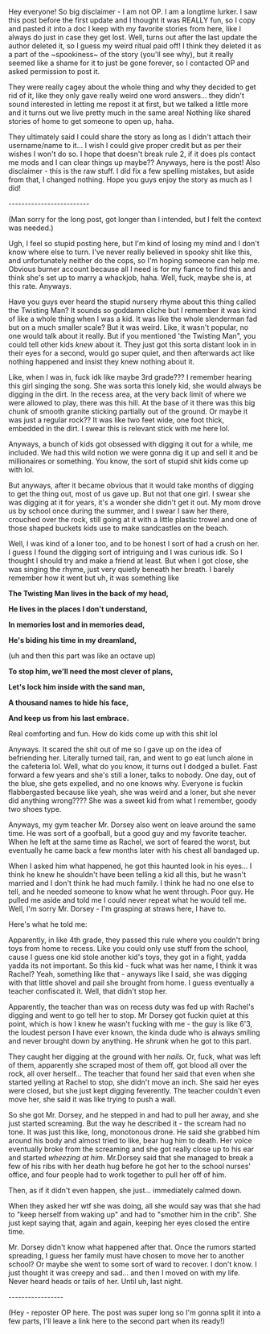 Hey everyone! So big disclaimer - I am not OP. I am a longtime lurker. I saw this post before the first update and I thought it was REALLY fun, so I copy and pasted it into a doc I keep with my favorite stories from here, like I always do just in case they get lost. Well, turns out after the last update the author deleted it, so I guess my weird ritual paid off! I think they deleted it as a part of the \~spookiness\~ of the story (you'll see why), but it really seemed like a shame for it to just be gone forever, so I contacted OP and asked permission to post it. 

They were really cagey about the whole thing and why they decided to get rid of it, like they only gave really weird one word answers... they didn't sound interested in letting me repost it at first, but we talked a little more and it turns out we live pretty much in the same area! Nothing like shared stories of home to get someone to open up, haha.

They ultimately said I could share the story as long as I didn't attach their username/name to it... I wish I could give proper credit but as per their wishes I won't do so. I hope that doesn't break rule 2, if it does pls contact me mods and I can clear things up maybe?? Anyways, here is the post! Also disclaimer - this is the raw stuff. I did fix a few spelling mistakes, but aside from that, I changed nothing. Hope you guys enjoy the story as much as I did!

\-------------------------

(Man sorry for the long post, got longer than I intended, but I felt the context was needed.)

Ugh, I feel so stupid posting here, but I'm kind of losing my mind and I don't know where else to turn. I've never really believed in spooky shit like this, and unfortunately neither do the cops, so I'm hoping someone can help me. Obvious burner account because all I need is for my fiance to find this and think she's set up to marry a whackjob, haha. Well, fuck, maybe she is, at this rate. Anyways.

Have you guys ever heard the stupid nursery rhyme about this thing called the Twisting Man? It sounds so goddamn cliche but I remember it was kind of like a whole thing when I was a kid. It was like the whole slenderman fad but on a much smaller scale? But it was weird. Like, it wasn't popular, no one would talk about it really. But if you mentioned 'the Twisting Man", you could tell other kids *knew* about it. They just got this sorta distant look in in their eyes for a second, would go super quiet, and then afterwards act like nothing happened and insist they knew nothing about it.

Like, when I was in, fuck idk like maybe 3rd grade??? I remember hearing this girl singing the song. She was sorta this lonely kid, she would always be digging in the dirt. In the recess area, at the very back limit of where we were allowed to play, there was this hill. At the base of it there was this big chunk of smooth granite sticking partially out of the ground. Or maybe it was just a regular rock?? It was like two feet wide, one foot thick, embedded in the dirt. I swear this is relevant stick with me here lol.

Anyways, a bunch of kids got obsessed with digging it out for a while, me included. We had this wild notion we were gonna dig it up and sell it and be millionaires or something. You know, the sort of stupid shit kids come up with lol.

But anyways, after it became obvious that it would take months of digging to get the thing out, most of us gave up. But not that one girl. I swear she was digging at it for years, it's a wonder she didn't get it out. My mom drove us by school once during the summer, and I swear I saw her there, crouched over the rock, still going at it with a little plastic trowel and one of those shaped buckets kids use to make sandcastles on the beach.

Well, I was kind of a loner too, and to be honest I sort of had a crush on her. I guess I found the digging sort of intriguing and I was curious idk. So I thought I should try and make a friend at least. But when I got close, she was singing the rhyme, just very quietly beneath her breath. I barely remember how it went but uh, it was something like

**The Twisting Man lives in the back of my head,**

**He lives in the places I don't understand,**

**In memories lost and in memories dead,**

**He's biding his time in my dreamland,**

(uh and then this part was like an octave up)

**To stop him, we'll need the most clever of plans,**

**Let's lock him inside with the sand man,**

**A thousand names to hide his face,**

**And keep us from his last embrace.**

Real comforting and fun. How do kids come up with this shit lol

Anyways. It scared the shit out of me so I gave up on the idea of befriending her. Literally turned tail, ran, and went to go eat lunch alone in the cafeteria lol. Well, what do you know, it turns out I dodged a bullet. Fast forward a few years and she's still a loner, talks to nobody. One day, out of the blue, she gets expelled, and no one knows why. Everyone is fuckin flabbergasted because like yeah, she was weird and a loner, but she never did anything wrong???? She was a sweet kid from what I remember, goody two shoes type.

Anyways, my gym teacher Mr. Dorsey also went on leave around the same time. He was sort of a goofball, but a good guy and my favorite teacher. When he left at the same time as Rachel, we sort of feared the worst, but eventually he came back a few months later with his chest all bandaged up. 

When I asked him what happened, he got this haunted look in his eyes... I think he knew he shouldn't have been telling a kid all this, but he wasn't married and I don't think he had much family. I think he had no one else to tell, and he needed someone to know what he went through. Poor guy. He pulled me aside and told me I could never repeat what he would tell me. Well, I'm sorry Mr. Dorsey - I'm grasping at straws here, I have to.

Here's what he told me:

Apparently, in like 4th grade, they passed this rule where you couldn't bring toys from home to recess. Like you could only use stuff from the school, cause I guess one kid stole another kid's toys, they got in a fight, yadda yadda its not important. So this kid - fuck what was her name, I think it was Rachel? Yeah, something like that - anyways like I said, she was digging with that little shovel and pail she brought from home. I guess eventually a teacher confiscated it. Well, that didn't stop her.

Apparently, the teacher than was on recess duty was fed up with Rachel's digging and went to go tell her to stop. Mr Dorsey got fuckin quiet at this point, which is how I knew he wasn't fucking with me - the guy is like 6'3, the loudest person I have ever known, the kinda dude who is always smiling and never brought down by anything. He *shrunk* when he got to this part.

They caught her digging at the ground with her *nails.* Or, fuck, what was left of them, apparently she scraped most of them off, got blood all over the rock, all over herself... The teacher that found her said that even when she started yelling at Rachel to stop, she didn't move an inch. She said her eyes were closed, but she just kept digging feverently. The teacher couldn't even move her, she said it was like trying to push a wall. 

So she got Mr. Dorsey, and he stepped in and had to pull her away, and she just started screaming. But the way he described it - the scream had no tone. It was just this like, long, monotonous drone. He said she grabbed him around his body and almost tried to like, bear hug him to death. Her voice eventually broke from the screaming and she got really close up to his ear and started *wheezing at him*. Mr.Dorsey said that she managed to break a few of his ribs with her death hug before he got her to the school nurses' office, and four people had to work together to pull her off of him.

Then, as if it didn't even happen, she just... immediately calmed down.

When they asked her wtf she was doing, all she would say was that she had to "keep herself from waking up" and had to "smother him in the crib". She just kept saying that, again and again, keeping her eyes closed the entire time.

Mr. Dorsey didn't know what happened after that. Once the rumors started spreading, I guess her family must have chosen to move her to another school? Or maybe she went to some sort of ward to recover. I don't know. I just thought it was creepy and sad... and then I moved on with my life. Never heard heads or tails of her. Until uh, last night.

\-----------------

(Hey - reposter OP here. The post was super long so I'm gonna split it into a few parts, I'll leave a link here to the second part when its ready!)